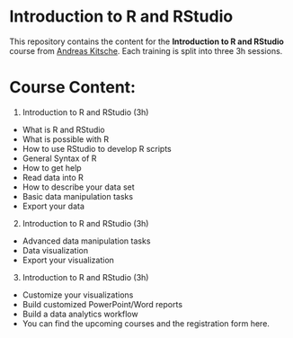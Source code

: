 # Introduction to R and RStudio

This repository contains the content for the **Introduction to R and RStudio** course from [Andreas Kitsche](andreas.kitsche@gmail.com). Each training is split into three 3h sessions.

# Course Content:

1. Introduction to R and RStudio (3h)
  + What is R and RStudio
  + What is possible with R
  + How to use RStudio to develop R scripts
  + General Syntax of R
  + How to get help
  + Read data into R
  + How to describe your data set
  + Basic data manipulation tasks
  + Export your data
2. Introduction to R and RStudio (3h)
  + Advanced data manipulation tasks
  + Data visualization
  + Export your visualization
3. Introduction to R and RStudio (3h)
  + Customize your visualizations
  + Build customized PowerPoint/Word reports
  + Build a data analytics workflow
  + You can find the upcoming courses and the registration form here.
